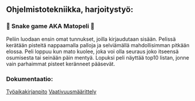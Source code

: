 ## Ohjelmistotekniikka, harjoitystyö:

###  :snake: Snake game AKA Matopeli  :bug:
Peliin luodaan ensin omat tunnukset, joilla kirjaudutaan sisään. Pelissä kerätään pisteitä nappaamalla palloja ja selviämällä mahdollisimman pitkään elossa. Peli loppuu kun mato kuolee, joka voi olla seuraus joko itseensä osumisesta tai seinään päin mentyä. Lopuksi peli näyttää top10 listan, jonne vain parhaimmat pisteet keränneet pääsevät.


### Dokumentaatio:
[Työaikakirjanpito](https://github.com/johannaval/ot-harjoitustyo/blob/master/dokumentaatio/tyoaikakirjanpito.md)
[Vaativuusmäärittely](https://github.com/johannaval/ot-harjoitustyo/blob/master/dokumentaatio/vaatimusmaarittely.md)
